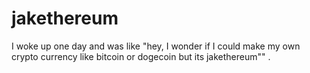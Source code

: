 # jakethereum
I woke up one day and was like "hey, I wonder if I could make my own crypto currency like bitcoin or dogecoin but its jakethereum"" . 
